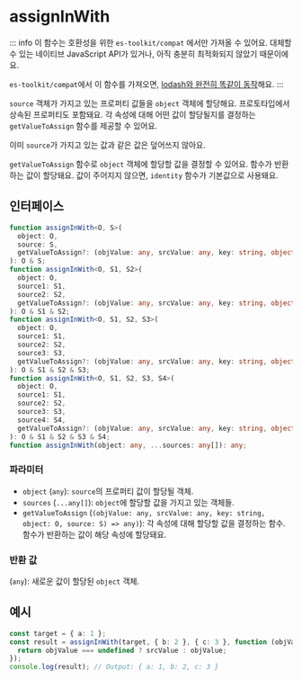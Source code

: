 # assignInWith

::: info
이 함수는 호환성을 위한 `es-toolkit/compat` 에서만 가져올 수 있어요. 대체할 수 있는 네이티브 JavaScript API가 있거나, 아직 충분히 최적화되지 않았기 때문이에요.

`es-toolkit/compat`에서 이 함수를 가져오면, [lodash와 완전히 똑같이 동작](../../../compatibility.md)해요.
:::

`source` 객체가 가지고 있는 프로퍼티 값들을 `object` 객체에 할당해요. 프로토타입에서 상속된 프로퍼티도 포함돼요. 각 속성에 대해 어떤 값이 할당될지를 결정하는 `getValueToAssign` 함수를 제공할 수 있어요.

이미 `source`가 가지고 있는 값과 같은 값은 덮어쓰지 않아요.

`getValueToAssign` 함수로 `object` 객체에 할당할 값을 결정할 수 있어요. 함수가 반환하는 값이 할당돼요. 값이 주어지지 않으면, `identity` 함수가 기본값으로 사용돼요.

## 인터페이스

```typescript
function assignInWith<O, S>(
  object: O,
  source: S,
  getValueToAssign?: (objValue: any, srcValue: any, key: string, object: O, source: S) => any
): O & S;
function assignInWith<O, S1, S2>(
  object: O,
  source1: S1,
  source2: S2,
  getValueToAssign?: (objValue: any, srcValue: any, key: string, object: O, source: S1 | S2) => any
): O & S1 & S2;
function assignInWith<O, S1, S2, S3>(
  object: O,
  source1: S1,
  source2: S2,
  source3: S3,
  getValueToAssign?: (objValue: any, srcValue: any, key: string, object: O, source: S1 | S2 | S3) => any
): O & S1 & S2 & S3;
function assignInWith<O, S1, S2, S3, S4>(
  object: O,
  source1: S1,
  source2: S2,
  source3: S3,
  source4: S4,
  getValueToAssign?: (objValue: any, srcValue: any, key: string, object: O, source: S1 | S2 | S3 | S4) => any
): O & S1 & S2 & S3 & S4;
function assignInWith(object: any, ...sources: any[]): any;
```

### 파라미터

- `object` (`any`): `source`의 프로퍼티 값이 할당될 객체.
- `sources` (`...any[]`): `object`에 할당할 값을 가지고 있는 객체들.
- `getValueToAssign` (`(objValue: any, srcValue: any, key: string, object: O, source: S) => any)`): 각 속성에 대해 할당할 값을 결정하는 함수. 함수가 반환하는 값이 해당 속성에 할당돼요.

### 반환 값

(`any`): 새로운 값이 할당된 `object` 객체.

## 예시

```typescript
const target = { a: 1 };
const result = assignInWith(target, { b: 2 }, { c: 3 }, function (objValue, srcValue) {
  return objValue === undefined ? srcValue : objValue;
});
console.log(result); // Output: { a: 1, b: 2, c: 3 }
```
